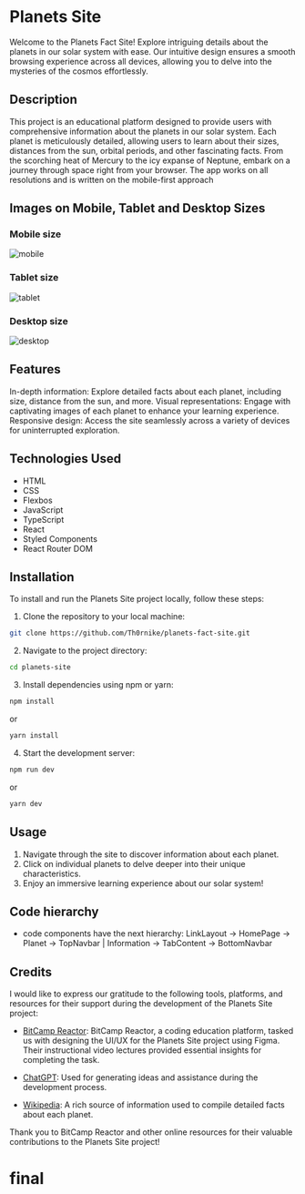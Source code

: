 # Planets Site

Welcome to the Planets Fact Site! Explore intriguing details about the planets in our solar system with ease. Our intuitive design ensures a smooth browsing experience across all devices, allowing you to delve into the mysteries of the cosmos effortlessly.

## Description

This project is an educational platform designed to provide users with comprehensive information about the planets in our solar system. Each planet is meticulously detailed, allowing users to learn about their sizes, distances from the sun, orbital periods, and other fascinating facts. From the scorching heat of Mercury to the icy expanse of Neptune, embark on a journey through space right from your browser. The app works on all resolutions and is written on the mobile-first approach

## Images on Mobile, Tablet and Desktop Sizes
### Mobile size
![mobile](https://github.com/Th0rnike/final/assets/116254117/6e8e731c-e9c9-47c1-90be-f6833c7a2c3a)

### Tablet size
![tablet](https://github.com/Th0rnike/final/assets/116254117/f39aab91-b81c-4ad9-9fb8-e08604bc6150)

### Desktop size
![desktop](https://github.com/Th0rnike/final/assets/116254117/d209acde-44fb-43a1-8e04-346828c20fcb)


## Features

In-depth information: Explore detailed facts about each planet, including size, distance from the sun, and more.
Visual representations: Engage with captivating images of each planet to enhance your learning experience.
Responsive design: Access the site seamlessly across a variety of devices for uninterrupted exploration.

## Technologies Used

- HTML
- CSS
- Flexbos
- JavaScript
- TypeScript
- React
- Styled Components
- React Router DOM

## Installation

To install and run the Planets Site project locally, follow these steps:

1. Clone the repository to your local machine:

```bash
git clone https://github.com/Th0rnike/planets-fact-site.git
```

2. Navigate to the project directory:

```bash
cd planets-site
```

3. Install dependencies using npm or yarn:

```bash
npm install
```

or

```bash
yarn install
```

4. Start the development server:

```bash
npm run dev
```

or

```bash
yarn dev
```

## Usage

1. Navigate through the site to discover information about each planet.
2. Click on individual planets to delve deeper into their unique characteristics.
3. Enjoy an immersive learning experience about our solar system!

## Code hierarchy
- code components have the next hierarchy: LinkLayout -> HomePage -> Planet -> TopNavbar | Information -> TabContent -> BottomNavbar

## Credits

I would like to express our gratitude to the following tools, platforms, and resources for their support during the development of the Planets Site project:

- [BitCamp Reactor](https://reactor.bitcamp.ge/): BitCamp Reactor, a coding education platform, tasked us with designing the UI/UX for the Planets Site project using Figma. Their instructional video lectures provided essential insights for completing the task.
- [ChatGPT](https://chat.openai.com/): Used for generating ideas and assistance during the development process.

- [Wikipedia](https://en.wikipedia.org/wiki/Main_Page): A rich source of information used to compile detailed facts about each planet.

Thank you to BitCamp Reactor and other online resources for their valuable contributions to the Planets Site project!
# final
